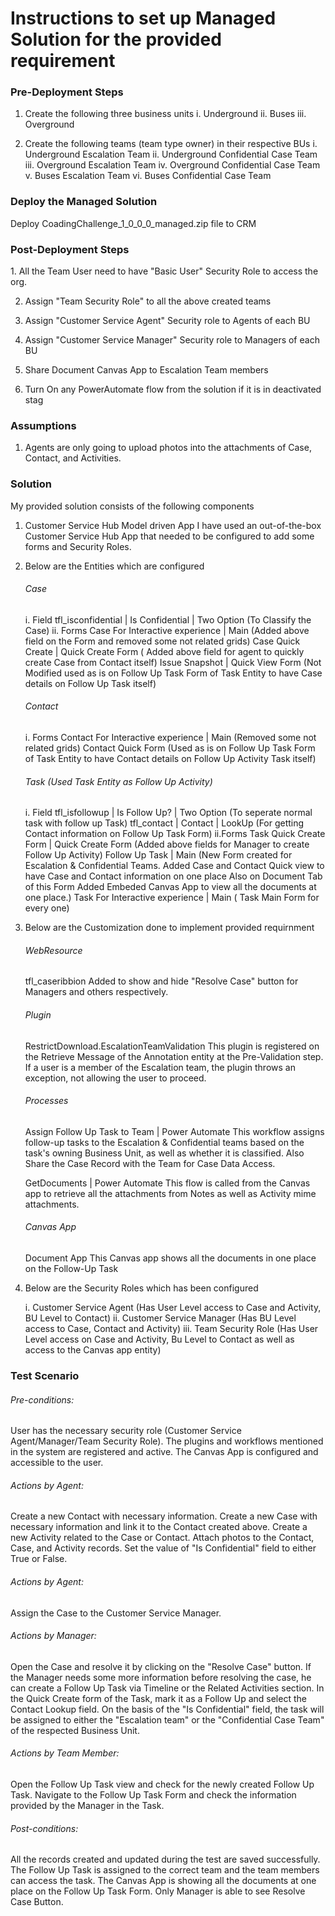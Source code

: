 # Instructions to set up Managed Solution for the provided requirement
<h3>Pre-Deployment Steps</h3>

1. Create the following three business units
	i.   Underground
	ii.  Buses
	iii. Overground
	
2. Create the following teams (team type owner) in their respective BUs
	i.   Underground Escalation Team
	ii.  Underground Confidential Case Team
	iii. Overground Escalation Team
	iv.  Overground Confidential Case Team
	v.   Buses Escalation Team
	vi.  Buses Confidential Case Team
  
<h3>Deploy the Managed Solution</h3>
Deploy CoadingChallenge_1_0_0_0_managed.zip file to CRM


<h3>Post-Deployment Steps</h3>
1. All the Team User need to have "Basic User" Security Role to access the org.

2. Assign "Team Security Role" to all the above created teams

3. Assign "Customer Service Agent" Security role to Agents of each BU

4. Assign "Customer Service Manager" Security role to Managers of each BU

5. Share Document Canvas App to Escalation Team members

6. Turn On any PowerAutomate flow from the solution if it is in deactivated stag

<h3>Assumptions</h3>

1. Agents are only going to upload photos into the attachments of Case, Contact, and Activities.

<h3>Solution</h3>

My provided solution consists of the following components

1. Customer Service Hub Model driven App
	I have used an out-of-the-box Customer Service Hub App that needed to be configured to add some forms and Security Roles.
2. Below are the Entities which are configured
	<h6>Case</h6>
		i.  Field
			 tfl_isconfidential | Is Confidential | Two Option   (To Classify the Case)
		ii. Forms
			Case For Interactive experience | Main (Added above field on the Form and removed some not related grids)
			Case Quick Create | Quick Create Form ( Added above field for agent to quickly create Case from Contact itself)
			Issue Snapshot | Quick View Form (Not Modified used as is on Follow Up Task Form of Task Entity to have Case details on Follow Up Task itself)
	<h6>Contact</h6>
		i. Forms
			Contact For Interactive experience | Main (Removed some not related grids)
			Contact Quick Form (Used as is on Follow Up Task Form of Task Entity to have Contact details on Follow Up Activity Task itself)
	
	<h6>Task (Used Task Entity as Follow Up Activity)</h6>
		i. Field
			tfl_isfollowup |  Is Follow Up? | Two Option  (To seperate normal task with follow up Task)
			tfl_contact    | Contact		| LookUp	  (For getting Contact information on Follow Up Task Form)
		ii.Forms
			Task Quick Create Form | Quick Create Form (Added above fields for Manager to create Follow Up Activity)
			Follow Up Task | Main 
			(New Form created for Escalation & Confidential Teams. Added Case and Contact Quick view to have Case and Contact information on one place
			Also on Document Tab of this Form Added Embeded Canvas App to view all the documents at one place.)
			Task For Interactive experience | Main ( Task Main Form for every one)
			
3. Below are the Customization done to implement provided requirnment
	
	<h6>WebResource</h6>
	tfl_caseribbion 
		Added to show and hide "Resolve Case" button for Managers and others respectively.
	
	<h6>Plugin</h6>
	RestrictDownload.EscalationTeamValidation
		This plugin is registered on the Retrieve Message of the Annotation entity at the Pre-Validation step. 
		If a user is a member of the Escalation team, the plugin throws an exception, not allowing the user to proceed. 
	
	<h6>Processes</h6>
	Assign Follow Up Task to Team | Power Automate
		This workflow assigns follow-up tasks to the Escalation & Confidential teams based on the task's owning Business Unit, as well as whether it is classified. Also Share the Case Record with the Team for Case Data Access. 
		
	GetDocuments | Power Automate
		This flow is called from the Canvas app to retrieve all the attachments from Notes as well as Activity mime attachments.
	
	<h6>Canvas App</h6>
	Document App
		This Canvas app shows all the documents in one place on the Follow-Up Task 
		
4. Below are the Security Roles which has been configured

	i.   Customer Service Agent (Has User Level access to Case and Activity, BU Level to Contact)
	ii.  Customer Service Manager (Has BU Level access to Case, Contact and Activity)
	iii. Team Security Role (Has User Level access on Case and Activity, Bu Level to Contact as well as access to the Canvas app entity)

<h3>Test Scenario </h3>


<h6>Pre-conditions:</h6>

User has the necessary security role (Customer Service Agent/Manager/Team Security Role).
The plugins and workflows mentioned in the system are registered and active.
The Canvas App is configured and accessible to the user.
<h6>Actions by Agent:</h6>

Create a new Contact with necessary information.
Create a new Case with necessary information and link it to the Contact created above.
Create a new Activity related to the Case or Contact.
Attach photos to the Contact, Case, and Activity records.
Set the value of "Is Confidential" field to either True or False.
<h6>Actions by Agent:</h6>

Assign the Case to the Customer Service Manager.
<h6>Actions by Manager:</h6>

Open the Case and resolve it by clicking on the "Resolve Case" button.
If the Manager needs some more information before resolving the case, he can create a Follow Up Task via Timeline or the Related Activities section.
In the Quick Create form of the Task, mark it as a Follow Up and select the Contact Lookup field.
On the basis of the "Is Confidential" field, the task will be assigned to either the "Escalation team" or the "Confidential Case Team" of the respected Business Unit.
<h6>Actions by Team Member:</h6>

Open the Follow Up Task view and check for the newly created Follow Up Task.
Navigate to the Follow Up Task Form and check the information provided by the Manager in the Task.
<h6>Post-conditions:</h6>

All the records created and updated during the test are saved successfully.
The Follow Up Task is assigned to the correct team and the team members can access the task.
The Canvas App is showing all the documents at one place on the Follow Up Task Form.
Only Manager is able to see Resolve Case Button.
